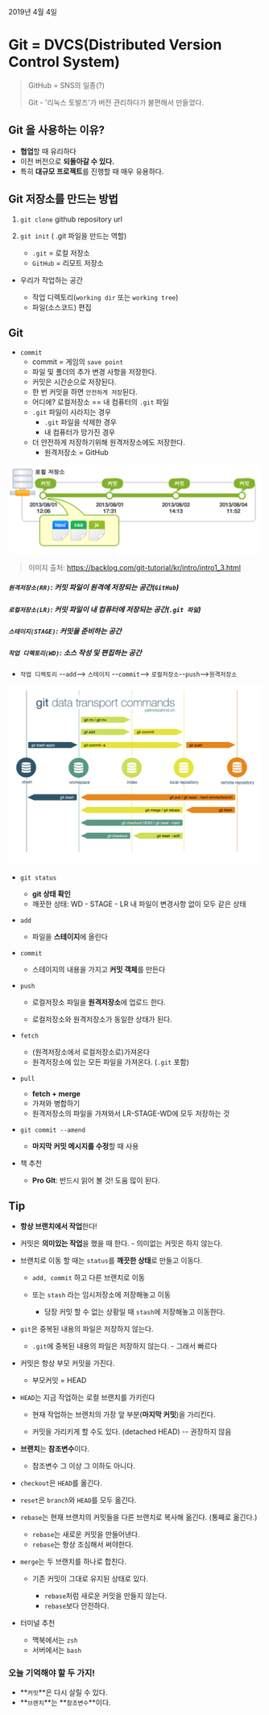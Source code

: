 2019년 4월 4일

# Git = DVCS(Distributed Version Control System)

> GitHub = SNS의 일종(?)
>
> Git - '리눅스 토발즈'가 버전 관리하다가 불편해서 만들었다.

## Git 을 사용하는 이유?

- **협업**할 때 유리하다
- 이전 버전으로 **되돌아갈 수 있다.**
- 특히 **대규모 프로젝트**를 진행할 때 매우 유용하다.

## Git 저장소를 만드는 방법

1. `git clone` github repository url
2. `git init` ( .git 파일을 만드는 역할)

    - `.git` = 로컬 저장소
    - `GitHub` = 리모트 저장소

- 우리가 작업하는 공간

  - 작업 디렉토리(`working dir` 또는 `working tree`)
  - 파일(소스코드) 편집

## Git

- `commit`
  - commit = 게임의 `save point`
  - 파일 및 폴더의 추가 변경 사항을 저장한다.
  - 커밋은 시간순으로 저장된다.
  - 한 번 커밋을 하면 `안전하게 저장`된다.
  - 어디에?  로컬저장소 == 내 컴퓨터의 `.git` 파일
  - `.git` 파일이 사라지는 경우
    - `.git` 파일을 삭제한 경우
    - 내 컴퓨터가 망가진 경우
  - 더 안전하게 저장하기위해 원격저장소에도 저장한다.
    - 원격저장소 = GitHub

![git_commit](./img/git-commit-img.png ':size=600%')

> 이미지 출처: https://backlog.com/git-tutorial/kr/intro/intro1_3.html 

##### `원격저장소(RR)`: 커밋 파일이 원격에 저장되는 공간(`GitHub`)

##### `로컬저장소(LR)`: 커밋 파일이 내 컴퓨터에 저장되는 공간(`.git 파일`)

##### `스테이지(STAGE)`: 커밋을 준비하는 공간

##### `작업 디렉토리(WD)`: 소스 작성 및 편집하는 공간

- `작업 디렉토리` --`add`--> `스테이지` --`commit`--> `로컬저장소`--`push`-->`원격저장소`

![img](./img/git-data-transport-commands.png)

- `git status`

  - **git 상태 확인**
  - 깨끗한 상태: WD - STAGE - LR  내 파일이 변경사항 없이 모두 같은 상태

- `add`

  - 파일을 **스테이지**에 올린다

- `commit`

  - 스테이지의 내용을 가지고 **커밋 객체**를 만든다

- `push`

  - 로컬저장소 파일을 **원격저장소**에 업로드 한다.
  
  - 로컬저장소와 원격저장소가 동일한 상태가 된다.

- `fetch`

  - (원격저장소에서 로컬저장소로)가져온다
  - 원격저장소에 있는 모든 파일을 가져온다. (`.git` 포함)

- `pull`
  - **fetch + merge**
  - 가져와 병합하기
  - 원격저장소의 파일을 가져와서 LR-STAGE-WD에 모두 저장하는 것

- `git commit --amend`

  - **마지막 커밋 메시지를 수정**할 때 사용

- 책 추천

  - **Pro GIt**: 반드시 읽어 볼 것! 도움 많이 된다.

## Tip

- **항상 브랜치에서 작업**한다!

- 커밋은 **의미있는 작업**을 했을 때 한다. - 의미없는 커밋은 하지 않는다.

- 브랜치로 이동 할 때는 `status`를 **깨끗한 상태**로 만들고 이동다.

  - `add, commit` 하고 다른 브랜치로 이동

  - 또는 `stash` 라는 임시저장소에 저장해놓고 이동
    - 당장 커밋 할 수 없는 상황일 때 `stash`에 저장해놓고 이동한다.

- `git`은 중복된 내용의 파일은 저장하지 않는다.

  - `.git`에 중복된 내용의 파일은 저장하지 않는다. - 그래서 빠르다

- 커밋은 항상 부모 커밋을 가진다.

  - 부모커밋  = HEAD

- `HEAD`는 지금 작업하는 로컬 브랜치를 가키린다
  
  - 현재 작업하는 브랜치의 가장 앞 부분(**마지막 커밋**)을 가리킨다.  

  - 커밋을 가리키게 할 수도 있다. (detached HEAD) -- 권장하지 않음
  
- **브랜치**는 **참조변수**이다.
  - 참조변수 그 이상 그 이하도 아니다.

- `checkout`은 `HEAD`를 옮긴다.

- `reset`은 `branch`와 `HEAD`를 모두 옮긴다.

- `rebase`는 현재 브랜치의 커밋들을 다른 브랜치로 복사해 옮긴다. (통째로 옮긴다.)
  
  - `rebase`는 새로운 커밋을 만들어낸다.
  - `rebase`는 항상 조심해서 써야한다.

- `merge`는 두 브랜치를 하나로 합친다.
  
  - 기존 커밋이 그대로 유지된 상태로 있다.

    - `rebase`처럼 새로운 커밋을 만들지 않는다.
    - `rebase`보다 안전하다.

- 터미널 추천
  - 맥북에서는 `zsh`
  - 서버에서는 `bash`

### 오늘 기억해야 할 두 가지!

- **`커밋`**은 다시 살릴 수 있다.
- **`브랜치`**는 **`참조변수`**이다.